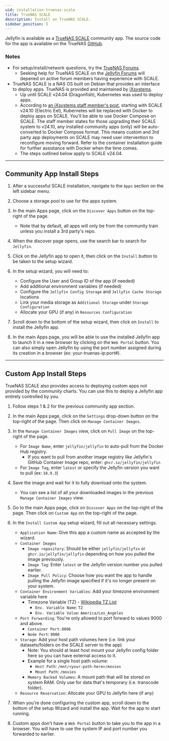 ```yaml
---
uid: installation-truenas-scale
title: TrueNAS SCALE
description: Install on TrueNAS SCALE.
sidebar_position: 5
---
```


Jellyfin is available as a [TrueNAS SCALE](https://www.truenas.com/truenas-scale/) community app. The source code for the app is available on the TrueNAS [GitHub](https://github.com/truenas/charts/tree/master/community/jellyfin).

### Notes

- For setup/install/network questions, try the [TrueNAS Forums](https://forums.truenas.com/).
    - Seeking help for TrueNAS SCALE on the [Jellyfin Forums](https://forum.jellyfin.org/) will depened on active forum members having experience with SCALE.
- TrueNAS SCALE is a NAS OS built on Debian that provides an interface to deploy apps. TrueNAS is provided and maintained by [iXsystems](https://www.ixsystems.com/).
    - Up until SCALE v24.04 (Dragonfish), Kubernetes was used to deploy apps.
    - According to [an iXsystems staff member's post](https://forums.truenas.com/t/the-future-of-electric-eel-and-apps/5409), starting with SCALE v24.10 (Electric Eel), Kubernetes will be replaced with Docker to deploy apps on SCALE. You'll be able to use Docker Compose on SCALE. The staff member states for those upgrading their SCALE system to v24.10, any installed community apps (only) will be auto-converted to Docker Compose format. This means custom and 3rd party app deployments on SCALE may need user intervention to reconfigure moving forward. Refer to the container installation guide for further assistance with Docker when the time comes.
    - The steps outlined below apply to SCALE v24.04.

---

## Community App Install Steps

1. After a successful SCALE installation, navigate to the `Apps` section on the left sidebar menu.

2. Choose a storage pool to use for the apps system.

3. In the main Apps page, click on the `Discover Apps` button on the top-right of the page.
    - Note that by default, all apps will only be from the community train unless you install a 3rd party's repo.

4. When the discover page opens, use the search bar to search for `Jellyfin`.

5. Click on the Jellyfin app to open it, then click on the `Install` button to be taken to the setup wizard.

6. In the setup wizard, you will need to:
    - Configure the User and Group ID of the app (if needed)
    - Add additional environment variables (if needed)
    - Configure the `Jellyfin Config Storage` and `Jellyfin Cache Storage` locations
    - Link your media storage as `Additional Storage` under `Storage Configuration`
    - Allocate your GPU (if any) in `Resources Configuration`

7. Scroll down to the bottom of the setup wizard, then click on `Install` to install the Jellyfin app.

8. In the main Apps page, you will be able to use the installed Jellyfin app to launch it in a new browser by clicking on the `Web Portal` button. You can also simply open Jellyfin by using the port number assigned during its creation in a browser (ex: your-truenas-ip:port#).

---

## Custom App Install Steps

TrueNAS SCALE also provides access to deploying custom apps not provided by the community charts. You can use this to deploy a Jellyfin app entirely controlled by you.

1. Follow steps 1 & 2 for the previous community app section.

2. In the main Apps page, click on the `Settings` drop-down button on the top-right of the page. Then click on `Manage Container Images`.

3. In the `Manage Container Images` view, click on `Pull Image` on the top-right of the page.
    - For `Image Name`, enter `jellyfin/jellyfin` to auto-pull from the Docker Hub registry.
        - If you want to pull from another image registry like Jellyfin's GitHub Container Image repo, enter: `ghcr.io/jellyfin/jellyfin`
    - For `Image Tag`, enter `latest` or specify the Jellyfin version you want to pull (ex: `10.9.3`)

4. Save the image and wait for it to fully download onto the system.
    - You can see a list of all your downloaded images in the previous `Manage Container Images` view.

5. Go to the main Apps page, click on `Discover Apps` on the top-right of the page. Then click on `Custom App` on the top-right of the page.

6. In the `Install Custom App` setup wizard, fill out all necessary settings.
    - `Application Name`: Give this app a custom name as accepted by the wizard.
    - `Container Images`
        - `Image repository`: Should be either `jellyfin/jellyfin` or `ghcr.io/jellyfin/jellyfin` depending on how you pulled the image previously.
        - `Image Tag`: Enter `latest` or the Jellyfin version number you pulled earlier.
        - `Image Pull Policy`: Choose how you want the app to handle pulling the Jellyfin image specified if it's no longer present on your system.
    - `Container Environment Variables`: Add your timezone environment variable here
        - Timezone Variable (TZ) - [Wikipedia TZ List](https://en.wikipedia.org/wiki/List_of_tz_database_time_zones#List)
            - `Env. Variable Name`: `TZ`
            - `Env. Variable Value`: `America/Los_Angeles`
    - `Port Forwarding`: You're only allowed to port forward to values 9000 and above.
        - `Container Port`: `8096`
        - `Node Port`: `9000`
    - `Storage`: Add your host path volumes here (i.e. link your datasets/folders on the SCALE server to the app)
        - Note: You should at least host mount your Jellyfin config folder here so you can have external access to it.
        - Example for a single host path volume:
            - `Host Path`: `/mnt/<your-path-here>/movies`
            - `Mount Path`: `/movies`
        - `Memory Backed Volumes`: A mount path that will be stored on system RAM. Only use for data that's temporary (i.e. transcode folder).
    - `Resource Reservation`: Allocate your GPU to Jellyfin here (if any)

7. When you're done configuring the custom app, scroll down to the bottom of the setup Wizard and install the app. Wait for the app to start running.

8. Custom apps don't have a `Web Portal` button to take you to the app in a browser. You will have to use the system IP and port number you forwarded to earlier.
